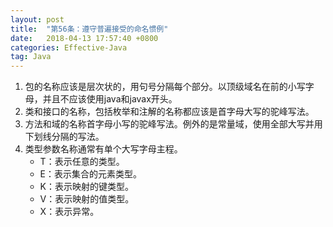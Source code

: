 ```yaml
---
layout: post
title:  "第56条：遵守普遍接受的命名惯例"
date:   2018-04-13 17:57:40 +0800
categories: Effective-Java
tag: Java
---
```



1. 包的名称应该是层次状的，用句号分隔每个部分。以顶级域名在前的小写字母，并且不应该使用java和javax开头。
2. 类和接口的名称，包括枚举和注解的名称都应该是首字母大写的驼峰写法。
3. 方法和域的名称首字母小写的驼峰写法。例外的是常量域，使用全部大写并用下划线分隔的写法。
4. 类型参数名称通常有单个大写字母主程。
    - T：表示任意的类型。
    - E：表示集合的元素类型。
    - K：表示映射的键类型。
    - V：表示映射的值类型。
    - X：表示异常。